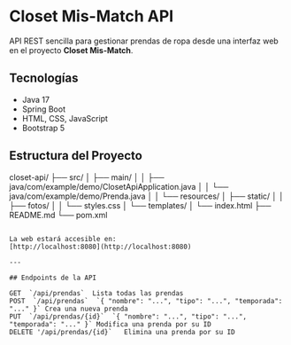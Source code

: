 # Closet Mis-Match API

API REST sencilla para gestionar prendas de ropa desde una interfaz web en el proyecto **Closet Mis-Match**.

## Tecnologías

- Java 17
- Spring Boot
- HTML, CSS, JavaScript
- Bootstrap 5

## Estructura del Proyecto

closet-api/
├── src/
│   ├── main/
│   │   ├── java/com/example/demo/ClosetApiApplication.java
│   │   └── java/com/example/demo/Prenda.java
│   │   └── resources/
│       ├── static/
│       │   ├── fotos/
│       │   └── styles.css
│       └── templates/
│           └── index.html
├── README.md
└── pom.xml
```

La web estará accesible en:  
[http://localhost:8080](http://localhost:8080)

---

## Endpoints de la API

GET  `/api/prendas`  Lista todas las prendas   
POST  `/api/prendas`  `{ "nombre": "...", "tipo": "...", "temporada": "..." }` Crea una nueva prenda  
PUT  `/api/prendas/{id}`  `{ "nombre": "...", "tipo": "...", "temporada": "..." }` Modifica una prenda por su ID 
DELETE '/api/prendas/{id}`   Elimina una prenda por su ID 
